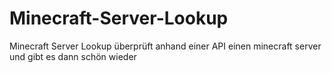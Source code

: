 # Minecraft-Server-Lookup
Minecraft Server Lookup überprüft anhand einer API einen minecraft server und gibt es dann schön wieder
